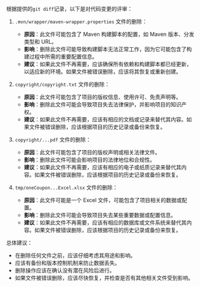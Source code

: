 根据提供的`git diff`记录，以下是对代码变更的评审：

1. `.mvn/wrapper/maven-wrapper.properties` 文件的删除：
   - **原因**：此文件可能包含了 Maven 构建脚本的配置，如 Maven 版本、分发类型和 URL。
   - **影响**：删除此文件可能导致构建脚本无法正常工作，因为它可能包含了构建过程中所需的重要配置信息。
   - **建议**：如果此文件不再需要，应该确保所有依赖和构建脚本都已经更新，以适应新的环境。如果文件被错误删除，应该将其恢复或重新创建。

2. `copyright/copyright.txt` 文件的删除：
   - **原因**：此文件可能包含了项目的版权信息、使用许可、免责声明等。
   - **影响**：删除此文件可能会导致项目失去法律保护，并影响项目的知识产权。
   - **建议**：如果此文件不再需要，应该有相应的文档或记录来替代其内容。如果文件被错误删除，应该根据项目的历史记录或备份来恢复。

3. `copyright/...pdf` 文件的删除：
   - **原因**：此文件可能包含了项目的版权声明或相关法律文件。
   - **影响**：删除此文件可能会影响项目的法律地位和合规性。
   - **建议**：如果此文件不再需要，应该有相应的电子或纸质记录来替代其内容。如果文件被错误删除，应该根据项目的历史记录或备份来恢复。

4. `tmp/oneCoupon...Excel.xlsx` 文件的删除：
   - **原因**：此文件可能是一个 Excel 文件，可能包含了项目相关的数据或配置。
   - **影响**：删除此文件可能会导致项目失去某些重要数据或配置信息。
   - **建议**：如果此文件不再需要，应该有相应的数据库或文件系统来替代其内容。如果文件被错误删除，应该根据项目的历史记录或备份来恢复。

总体建议：
- 在删除任何文件之前，应该仔细考虑其用途和影响。
- 应该有备份和版本控制机制来防止数据丢失。
- 删除操作应该在确认没有潜在风险后进行。
- 如果文件被错误删除，应该尽快恢复，并检查是否有其他相关文件受到影响。